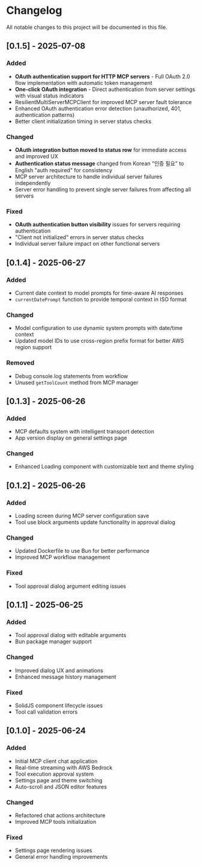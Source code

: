 # Changelog

All notable changes to this project will be documented in this file.

## [0.1.5] - 2025-07-08

### Added

- **OAuth authentication support for HTTP MCP servers** - Full OAuth 2.0 flow implementation with automatic token management
- **One-click OAuth integration** - Direct authentication from server settings with visual status indicators
- ResilientMultiServerMCPClient for improved MCP server fault tolerance
- Enhanced OAuth authentication error detection (unauthorized, 401, authentication patterns)
- Better client initialization timing in server status checks

### Changed

- **OAuth integration button moved to status row** for immediate access and improved UX
- **Authentication status message** changed from Korean "인증 필요" to English "auth required" for consistency
- MCP server architecture to handle individual server failures independently
- Server error handling to prevent single server failures from affecting all servers

### Fixed

- **OAuth authentication button visibility** issues for servers requiring authentication
- "Client not initialized" errors in server status checks
- Individual server failure impact on other functional servers

## [0.1.4] - 2025-06-27

### Added

- Current date context to model prompts for time-aware AI responses
- `currentDatePrompt` function to provide temporal context in ISO format

### Changed

- Model configuration to use dynamic system prompts with date/time context
- Updated model IDs to use cross-region prefix format for better AWS region support

### Removed

- Debug console.log statements from workflow
- Unused `getToolCount` method from MCP manager

## [0.1.3] - 2025-06-26

### Added

- MCP defaults system with intelligent transport detection
- App version display on general settings page

### Changed

- Enhanced Loading component with customizable text and theme styling

## [0.1.2] - 2025-06-26

### Added

- Loading screen during MCP server configuration save
- Tool use block arguments update functionality in approval dialog

### Changed

- Updated Dockerfile to use Bun for better performance
- Improved MCP workflow management

### Fixed

- Tool approval dialog argument editing issues

## [0.1.1] - 2025-06-25

### Added

- Tool approval dialog with editable arguments
- Bun package manager support

### Changed

- Improved dialog UX and animations
- Enhanced message history management

### Fixed

- SolidJS component lifecycle issues
- Tool call validation errors

## [0.1.0] - 2025-06-24

### Added

- Initial MCP client chat application
- Real-time streaming with AWS Bedrock
- Tool execution approval system
- Settings page and theme switching
- Auto-scroll and JSON editor features

### Changed

- Refactored chat actions architecture
- Improved MCP tools initialization

### Fixed

- Settings page rendering issues
- General error handling improvements